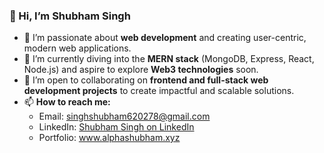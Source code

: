 ### 👋 Hi, I’m **Shubham Singh**

- 👀 I’m passionate about **web development** and creating user-centric, modern web applications.  
- 🌱 I’m currently diving into the **MERN stack** (MongoDB, Express, React, Node.js) and aspire to explore **Web3 technologies** soon.  
- 💞️ I’m open to collaborating on **frontend and full-stack web development projects** to create impactful and scalable solutions.  
- 📫 **How to reach me:**  
  - Email: [singhshubham620278@gmail.com](mailto:singhshubham620278@gmail.com)  
  - LinkedIn: [Shubham Singh on LinkedIn](https://www.linkedin.com/in/shubham-singh-35153122b/)  
  - Portfolio: www.alphashubham.xyz


<!---
LostBoy143/LostBoy143 is a ✨ special ✨ repository because its `README.md` (this file) appears on your GitHub profile.
You can click the Preview link to take a look at your changes.
--->
